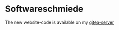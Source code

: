 # Softwareschmiede

The new website-code is available on my [gitea-server](https://gitea.zokki.net/zokki/softwareschmiede)

